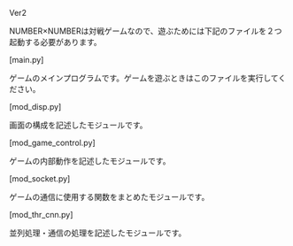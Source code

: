 Ver2

NUMBER×NUMBERは対戦ゲームなので、遊ぶためには下記のファイルを２つ起動する必要があります。

[main.py]

ゲームのメインプログラムです。ゲームを遊ぶときはこのファイルを実行してください。

[mod_disp.py]

画面の構成を記述したモジュールです。

[mod_game_control.py]

ゲームの内部動作を記述したモジュールです。

[mod_socket.py]

ゲームの通信に使用する関数をまとめたモジュールです。

[mod_thr_cnn.py]

並列処理・通信の処理を記述したモジュールです。
